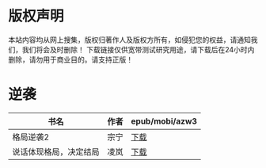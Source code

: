 # 版权声明

本站内容均从网上搜集，版权归著作人及版权方所有，如侵犯您的权益，请通知我们，我们将会及时删除！ 下载链接仅供宽带测试研究用途，请下载后在24小时内删除，请勿用于商业目的。请支持正版！

# 逆袭

| 书名 | 作者 | epub/mobi/azw3 |
| --- | --- | --- |
| 格局逆袭2 | 宗宁 | [下载](https://url89.ctfile.com/f/31084289-1357049563-1105d3?p=8866) |
| 说话体现格局，决定结局 | 凌岚 | [下载](https://url89.ctfile.com/f/31084289-1357037023-583ee7?p=8866) |
